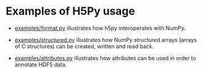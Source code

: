# Examples of H5Py usage

- [examples/format.py](examples/format.py) illustrates how h5py interoperates
  with NumPy.

- [examples/structured.py](examples/structured.py) illustrates how NumPy
  structured arrays (arrays of C structures) can be created, written and read
  back.

- [examples/attributes.py](examples/attributes.py) illustrates how attributes
  can be used in order to annotate HDF5 data.
